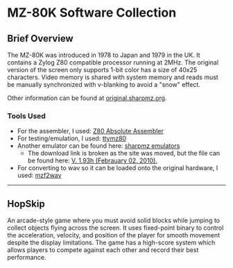 # MZ-80K Software Collection

## Brief Overview
The MZ-80K was introduced in 1978 to Japan and 1979 in the UK. It contains a Zylog Z80 compatible processor running at 2MHz. The original version of the screen only supports 1-bit color has a size of 40x25 characters. Video memory is shared with system memory and reads must be manually synchronized with v-blanking to avoid a "snow" effect.

Other information can be found at [original.sharpmz.org](https://original.sharpmz.org/).

### Tools Used
- For the assembler, I used: [Z80 Absolute Assembler](https://forum.sharpmz.org/viewtopic.php?p=2135#p2135)
- For testing/emulation, I used: [ttymz80](https://github.com/yunkya2/ttymz80)
- Another emulator can be found here: [sharpmz emulators](https://original.sharpmz.org/mfranzenemu.htm)
  - The download link is broken as the site was moved, but the file can be found here: [V. 1.93h (Febrauary 02, 2010).](http://original.sharpmz.org/download/MZxx_internet.zip)
- For converting to wav so it can be loaded onto the original hardware, I used: [mzf2wav](https://github.com/jfjlaros/mzf2wav)

***

## HopSkip

An arcade-style game where you must avoid solid blocks while jumping to collect objects flying across the screen. It uses fixed-point binary to control the acceleration, velocity, and position of the player for smooth movement despite the display limitations. The game has a high-score system which allows players to compete against each other and record their best performance.